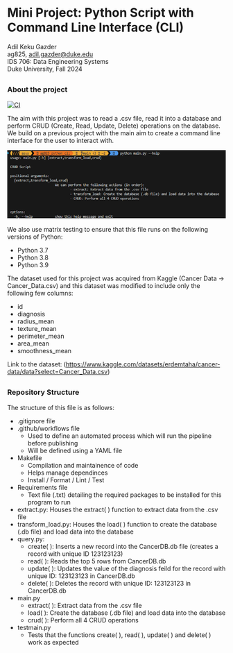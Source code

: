 # Mini Project: Python Script with Command Line Interface (CLI)
Adil Keku Gazder <br>
ag825, adil.gazder@duke.edu <br>
IDS 706: Data Engineering Systems <br>
Duke University, Fall 2024 <br >
##

### About the project
[![CI](https://github.com/nogibjj/ag825_python_cli/actions/workflows/cicd.yml/badge.svg)](https://github.com/nogibjj/ag825_python_cli/actions/workflows/cicd.yml) <br>

The aim with this project was to read a .csv file, read it into a database and perform CRUD (Create, Read, Update, Delete) operations on the database. We build on a previous project with the main aim to create a command line interface for the user to interact with. 

![](CLI.png)


We also use matrix testing to ensure that this file runs on the following versions of Python:
- Python 3.7
- Python 3.8
- Python 3.9

The dataset used for this project was acquired from Kaggle (Cancer Data -> Cancer_Data.csv) and this dataset was modified to include only the following few columns:
- id
- diagnosis
- radius_mean
- texture_mean
- perimeter_mean
- area_mean
- smoothness_mean

Link to the dataset: (https://www.kaggle.com/datasets/erdemtaha/cancer-data/data?select=Cancer_Data.csv)

##
### Repository Structure
The structure of this file is as follows:
- .gitignore file
- .github/workflows file
    - Used to define an automated process which will run the pipeline before publishing
    - Will be defined using a YAML file
- Makefile
    - Compilation and maintainence of code
    - Helps manage dependinces
    - Install / Format / Lint / Test
- Requirements file
    - Text file (.txt) detailing the required packages to be installed for this program to run
- extract.py: Houses the extract( ) function to extract data from the .csv file
- transform_load.py: Houses the load( ) function to create the database (.db file) and load data into the database
- query.py: 
    - create( ): Inserts a new record into the CancerDB.db file (creates a record with unique ID 123123123)
    - read( ): Reads the top 5 rows from CancerDB.db
    - update( ): Updates the value of the diagnosis feild for the record with unique ID: 123123123 in CancerDB.db
    - delete( ): Deletes the record with unique ID: 123123123 in CancerDB.db
- main.py
    - extract( ): Extract data from the .csv file
    - load( ): Create the database (.db file) and load data into the database
    - crud( ): Perform all 4 CRUD operations
- testmain.py
    - Tests that the functions create( ), read( ), update( ) and delete( ) work as expected

